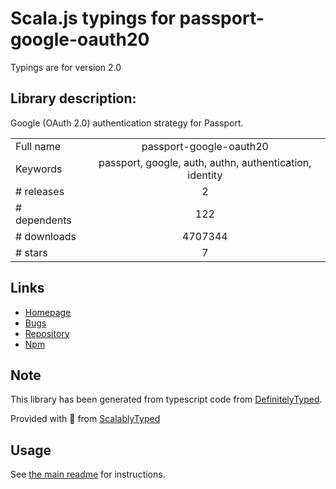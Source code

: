 
# Scala.js typings for passport-google-oauth20

Typings are for version 2.0

## Library description:
Google (OAuth 2.0) authentication strategy for Passport.

|                    |                 |
| ------------------ | :-------------: |
| Full name          | passport-google-oauth20 |
| Keywords           | passport, google, auth, authn, authentication, identity |
| # releases         | 2 |
| # dependents       | 122 |
| # downloads        | 4707344 |
| # stars            | 7 |

## Links
- [Homepage](https://github.com/jaredhanson/passport-google-oauth2#readme)
- [Bugs](http://github.com/jaredhanson/passport-google-oauth2/issues)
- [Repository](https://github.com/jaredhanson/passport-google-oauth2)
- [Npm](https://www.npmjs.com/package/passport-google-oauth20)
    


## Note
This library has been generated from typescript code from [DefinitelyTyped](https://definitelytyped.org).

Provided with :purple_heart: from [ScalablyTyped](https://github.com/oyvindberg/ScalablyTyped)

## Usage
See [the main readme](../../readme.md) for instructions.


